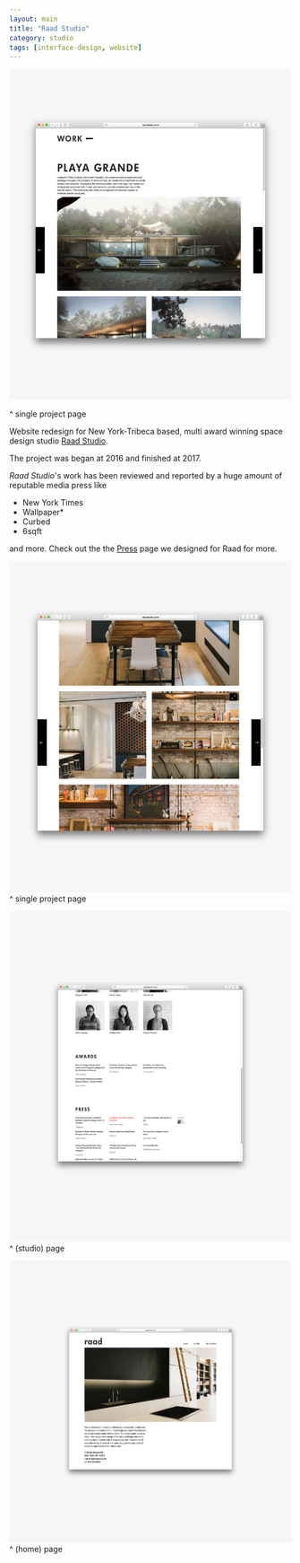 ```yaml
---
layout: main
title: "Raad Studio"
category: studio
tags: [interface-design, website]
---
```


![](/assets/image/raadstudio_1.jpg)

^ single project page

Website redesign for New York-Tribeca based, multi award winning space design studio [Raad Studio](http://raadstudio.com/).

The project was began at 2016 and finished at 2017.

*Raad Studio*'s work has been reviewed and reported by a huge amount of reputable media press like

- New York Times
- Wallpaper*
- Curbed
- 6sqft

and more. Check out the the [Press](http://raadstudio.com/news/) page we designed for Raad for more.

![](/assets/image/raadstudio_0.jpg)
^ single project page

![](/assets/image/raadstudio_3.jpg)
^ (studio) page

![](/assets/image/raadstudio_4.jpg)
^ (home) page
